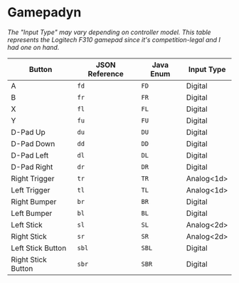 # Gamepadyn

*The "Input Type" may vary depending on controller model. This table represents the Logitech F310 gamepad since it's competition-legal and I had one on hand.*

| Button             | JSON Reference | Java Enum | Input Type |
|--------------------|----------------|-----------|------------|
| A                  | `fd`           | `FD`      | Digital    |
| B                  | `fr`           | `FR`      | Digital    |
| X                  | `fl`           | `FL`      | Digital    |
| Y                  | `fu`           | `FU`      | Digital    |
| D-Pad Up           | `du`           | `DU`      | Digital    |
| D-Pad Down         | `dd`           | `DD`      | Digital    |
| D-Pad Left         | `dl`           | `DL`      | Digital    |
| D-Pad Right        | `dr`           | `DR`      | Digital    |
| Right Trigger      | `tr`           | `TR`      | Analog<1d> | <!--my HTML brain is screaming at me-->
| Left Trigger       | `tl`           | `TL`      | Analog<1d> |
| Right Bumper       | `br`           | `BR`      | Digital    | <!--more screaming-->
| Left Bumper        | `bl`           | `BL`      | Digital    |
| Left Stick         | `sl`           | `SL`      | Analog<2d> |
| Right Stick        | `sr`           | `SR`      | Analog<2d> |
| Left Stick Button  | `sbl`          | `SBL`     | Digital    |
| Right Stick Button | `sbr`          | `SBR`     | Digital    |